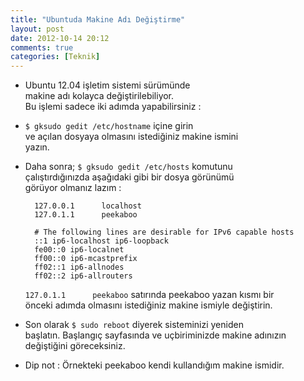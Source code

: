 ```yaml
---
title: "Ubuntuda Makine Adı Değiştirme"
layout: post
date: 2012-10-14 20:12
comments: true
categories: [Teknik]
---
```


- Ubuntu 12.04 işletim sistemi sürümünde  
makine adı kolayca değiştirilebiliyor.  
Bu işlemi sadece iki adımda yapabilirsiniz :  

- `$ gksudo gedit /etc/hostname` içine girin  
ve açılan dosyaya olmasını istediğiniz makine ismini  
yazın.  

- Daha sonra; `$ gksudo gedit /etc/hosts` komutunu  
çalıştırdığınızda aşağıdaki gibi bir dosya görünümü  
görüyor olmanız lazım :

        127.0.0.1      localhost  
        127.0.1.1      peekaboo
        
        # The following lines are desirable for IPv6 capable hosts
        ::1 ip6-localhost ip6-loopback
        fe00::0 ip6-localnet
        ff00::0 ip6-mcastprefix
        ff02::1 ip6-allnodes
        ff02::2 ip6-allrouters
        
  `127.0.1.1      peekaboo` satırında peekaboo yazan kısmı bir  
  önceki adımda olmasını istediğiniz makine ismiyle değiştirin.  
  
- Son olarak `$ sudo reboot` diyerek sisteminizi yeniden  
başlatın. Başlangıç sayfasında ve uçbiriminizde makine adınızın  
değiştiğini göreceksiniz.  

- Dip not : Örnekteki peekaboo kendi kullandığım makine ismidir.
